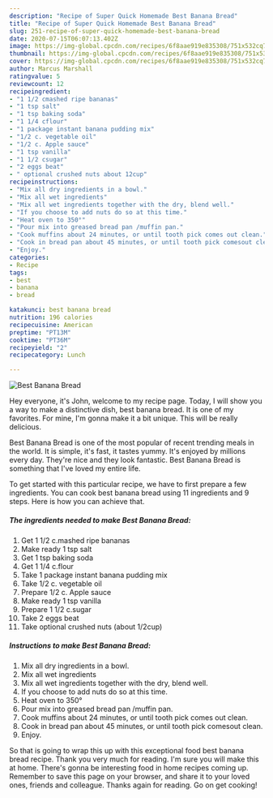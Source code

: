 ```yaml
---
description: "Recipe of Super Quick Homemade Best Banana Bread"
title: "Recipe of Super Quick Homemade Best Banana Bread"
slug: 251-recipe-of-super-quick-homemade-best-banana-bread
date: 2020-07-15T06:07:13.402Z
image: https://img-global.cpcdn.com/recipes/6f8aae919e835308/751x532cq70/best-banana-bread-recipe-main-photo.jpg
thumbnail: https://img-global.cpcdn.com/recipes/6f8aae919e835308/751x532cq70/best-banana-bread-recipe-main-photo.jpg
cover: https://img-global.cpcdn.com/recipes/6f8aae919e835308/751x532cq70/best-banana-bread-recipe-main-photo.jpg
author: Marcus Marshall
ratingvalue: 5
reviewcount: 12
recipeingredient:
- "1 1/2 cmashed ripe bananas"
- "1 tsp salt"
- "1 tsp baking soda"
- "1 1/4 cflour"
- "1 package instant banana pudding mix"
- "1/2 c. vegetable oil"
- "1/2 c. Apple sauce"
- "1 tsp vanilla"
- "1 1/2 csugar"
- "2 eggs beat"
- " optional crushed nuts about 12cup"
recipeinstructions:
- "Mix all dry ingredients in a bowl."
- "Mix all wet ingredients"
- "Mix all wet ingredients together with the dry, blend well."
- "If you choose to add nuts do so at this time."
- "Heat oven to 350°"
- "Pour mix into greased bread pan /muffin pan."
- "Cook muffins about 24 minutes, or until tooth pick comes​ out clean."
- "Cook in bread pan about 45 minutes, or until tooth pick comes​out clean."
- "Enjoy."
categories:
- Recipe
tags:
- best
- banana
- bread

katakunci: best banana bread 
nutrition: 196 calories
recipecuisine: American
preptime: "PT13M"
cooktime: "PT36M"
recipeyield: "2"
recipecategory: Lunch

---
```



![Best Banana Bread](https://img-global.cpcdn.com/recipes/6f8aae919e835308/751x532cq70/best-banana-bread-recipe-main-photo.jpg)

Hey everyone, it's John, welcome to my recipe page. Today, I will show you a way to make a distinctive dish, best banana bread. It is one of my favorites. For mine, I'm gonna make it a bit unique. This will be really delicious.



Best Banana Bread is one of the most popular of recent trending meals in the world. It is simple, it's fast, it tastes yummy. It's enjoyed by millions every day. They're nice and they look fantastic. Best Banana Bread is something that I've loved my entire life.


To get started with this particular recipe, we have to first prepare a few ingredients. You can cook best banana bread using 11 ingredients and 9 steps. Here is how you can achieve that.

##### The ingredients needed to make Best Banana Bread:

1. Get 1 1/2 c.mashed ripe bananas
1. Make ready 1 tsp salt
1. Get 1 tsp baking soda
1. Get 1 1/4 c.flour
1. Take 1 package instant banana pudding mix
1. Take 1/2 c. vegetable oil
1. Prepare 1/2 c. Apple sauce
1. Make ready 1 tsp vanilla
1. Prepare 1 1/2 c.sugar
1. Take 2 eggs beat
1. Take  optional crushed nuts (about 1/2cup)




##### Instructions to make Best Banana Bread:

1. Mix all dry ingredients in a bowl.
1. Mix all wet ingredients
1. Mix all wet ingredients together with the dry, blend well.
1. If you choose to add nuts do so at this time.
1. Heat oven to 350°
1. Pour mix into greased bread pan /muffin pan.
1. Cook muffins about 24 minutes, or until tooth pick comes​ out clean.
1. Cook in bread pan about 45 minutes, or until tooth pick comes​out clean.
1. Enjoy.




So that is going to wrap this up with this exceptional food best banana bread recipe. Thank you very much for reading. I'm sure you will make this at home. There's gonna be interesting food in home recipes coming up. Remember to save this page on your browser, and share it to your loved ones, friends and colleague. Thanks again for reading. Go on get cooking!
